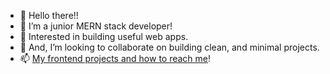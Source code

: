 - 👋 Hello there!!
- 🌱 I’m a junior MERN stack developer!
- 👀 Interested in building useful web apps.
- 💞️ And, I’m looking to collaborate on building clean, and minimal projects.
- 📫 [My frontend projects and how to reach me](https://idrissos.web.app/)!

<!---
edriso/edriso is a ✨ special ✨ repository because its `README.md` (this file) appears on your GitHub profile.
You can click the Preview link to take a look at your changes.
--->
